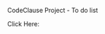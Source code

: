 CodeClause Project - To do list
<div>Click Here: <a href="https://gecian.github.io/CodeClause-ToDo-list/"></a></div>
